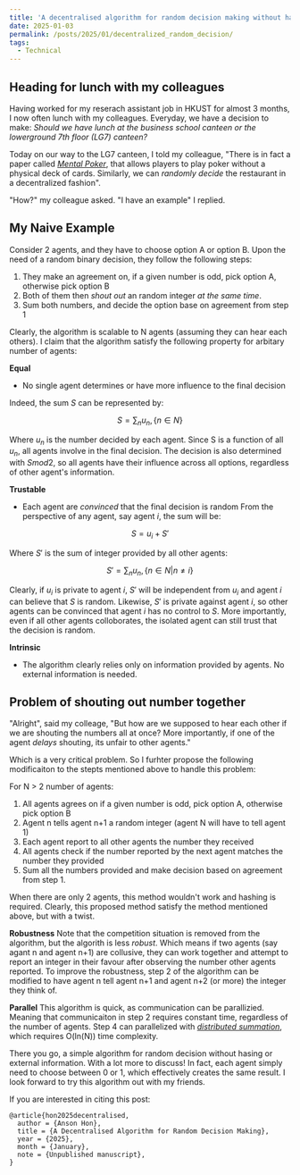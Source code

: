 ```yaml
---
title: 'A decentralised algorithm for random decision making without hashing and external information'
date: 2025-01-03
permalink: /posts/2025/01/decentralized_random_decision/
tags:
  - Technical
---
```


Heading for lunch with my colleagues
------
Having worked for my reserach assistant job in HKUST for almost 3 months, I now often lunch with my colleagues. Everyday, we have a decision to make: *Should we have lunch at the business school canteen or the lowerground 7th floor (LG7) canteen?*

Today on our way to the LG7 canteen, I told my colleague, "There is in fact a paper called *[Mental Poker](https://HonAnson.github.io/files/mental_poker.pdf)*, that allows players to play poker without a physical deck of cards. Similarly, we can *randomly decide* the restaurant in a decentralized fashion".

"How?" my colleague asked. "I have an example" I replied.


My Naive Example
------
Consider 2 agents, and they have to choose option A or option B. Upon the need of a random binary decision, they follow the following steps:
1. They make an agreement on, if a given number is odd, pick option A, otherwise pick option B
2. Both of them then *shout out* an random integer *at the same time*.
3. Sum both numbers, and decide the option base on agreement from step 1

Clearly, the algorithm is scalable to N agents (assuming they can hear each others). I claim that the algorithm satisfy the following property for arbitary number of agents:

**Equal**
- No single agent determines or have more influence to the final decision

Indeed, the sum $S$ can be represented by: 

$$
S = \sum_n u_n , \{ n \in N\}
$$

Where $u_n$ is the number decided by each agent. Since S is a function of all $u_n$, all agents involve in the final decision. The decision is also determined with $S mod 2$, so all agents have their influence across all options, regardless of other agent's information.

**Trustable**
- Each agent are *convinced* that the final decision is random
From the perspective of any agent, say agent $i$, the sum will be:

$$
S = u_i + S'
$$

Where $S'$ is the sum of integer provided by all other agents:

$$
S' = \sum_n u_n , \{ n \in N | n \neq i\}
$$


Clearly, if $u_i$ is private to agent $i$, $S'$ will be independent from $u_i$ and agent $i$ can believe that $S$ is random. Likewise, $S'$ is private against agent $i$, so other agents can be convinced that agent $i$ has no control to $S$. More importantly, even if all other agents colloborates, the isolated agent can still trust that the decision is random.

**Intrinsic**
- The algorithm clearly relies only on information provided by agents. No external information is needed.

Problem of shouting out number together
----------------

"Alright", said my colleage, "But how are we supposed to hear each other if we are shouting the numbers all at once? More importantly, if one of the agent *delays* shouting, its unfair to other agents." 

Which is a very critical problem. So I furhter propose the following modificaiton to the stepts mentioned above to handle this problem:

For N > 2 number of agents:
1. All agents agrees on if a given number is odd, pick option A, otherwise pick option B
2. Agent n tells agent n+1 a random integer (agent N will have to tell agent 1)
3. Each agent report to all other agents the number they received
4. All agents check if the number reported by the next agent matches the number they provided
5. Sum all the numbers provided and make decision based on agreement from step 1.

When there are only 2 agents, this method wouldn't work and hashing is required. Clearly, this proposed method satisfy the method mentioned above, but with a twist. 

**Robustness**
Note that the competition situation is removed from the algorithm, but the algorith is less *robust*. Which means if two agents (say agant n and agent n+1) are collusive, they can work together and attempt to report an integer in their favour after observing the number other agents reported. To improve the robustness, step 2 of the algorithm can be modified to have agent n tell agent n+1 and agent n+2 (or more) the integer they think of.

**Parallel**
This algorithm is quick, as communication can be parallizied. Meaning that communicaiton in step 2 requires constant time, regardless of the number of agents. Step 4 can parallelized with *[distributed summation](https://stanford.edu/~rezab/dao/notes/L13/cme323_lec13.pdf)*, which requires O(ln(N)) time complexity.

There you go, a simple algorithm for random decision without hasing or external information. With a lot more to discuss! In fact, each agent simply need to choose between 0 or 1, which effectively creates the same result. I look forward to try this algorithm out with my friends.

If you are interested in citing this post:
```
@article{hon2025decentralised,
  author = {Anson Hon},
  title = {A Decentralised Algorithm for Random Decision Making},
  year = {2025},
  month = {January},
  note = {Unpublished manuscript},
}
```
